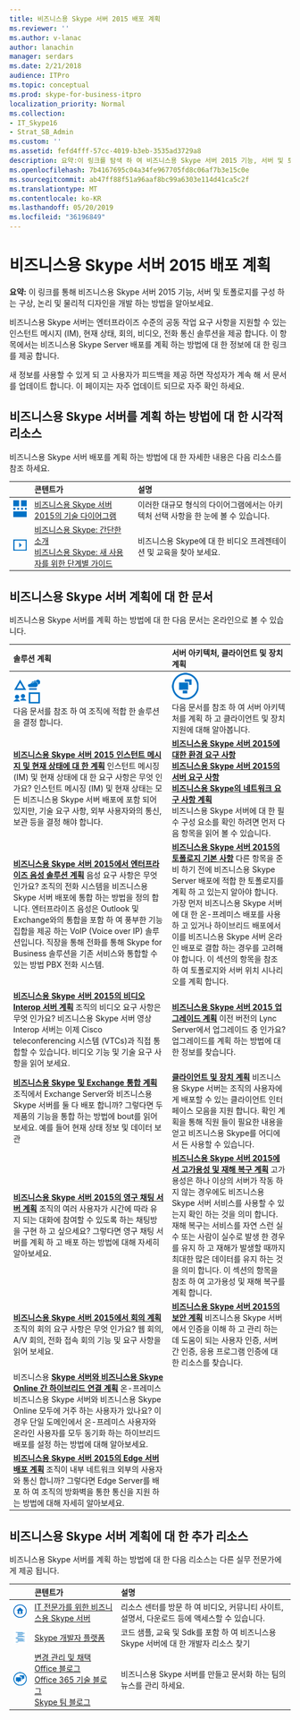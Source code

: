 ```yaml
---
title: 비즈니스용 Skype 서버 2015 배포 계획
ms.reviewer: ''
ms.author: v-lanac
author: lanachin
manager: serdars
ms.date: 2/21/2018
audience: ITPro
ms.topic: conceptual
ms.prod: skype-for-business-itpro
localization_priority: Normal
ms.collection:
- IT_Skype16
- Strat_SB_Admin
ms.custom: ''
ms.assetid: fefd4fff-57cc-4019-b3eb-3535ad3729a8
description: 요약:이 링크를 탐색 하 여 비즈니스용 Skype 서버 2015 기능, 서버 및 토폴로지를 구성 하는 구상, 논리 및 물리적 디자인을 개발 하는 방법을 알아보세요.
ms.openlocfilehash: 7b4167695c04a34fe967705fd8c06af7b3e15c0e
ms.sourcegitcommit: ab47ff88f51a96aaf8bc99a6303e114d41ca5c2f
ms.translationtype: MT
ms.contentlocale: ko-KR
ms.lasthandoff: 05/20/2019
ms.locfileid: "36196849"
---
```

# <a name="plan-for-your-skype-for-business-server-2015-deployment"></a>비즈니스용 Skype 서버 2015 배포 계획
 
**요약:** 이 링크를 통해 비즈니스용 Skype 서버 2015 기능, 서버 및 토폴로지를 구성 하는 구상, 논리 및 물리적 디자인을 개발 하는 방법을 알아보세요.
  
비즈니스용 Skype 서버는 엔터프라이즈 수준의 공동 작업 요구 사항을 지원할 수 있는 인스턴트 메시지 (IM), 현재 상태, 회의, 비디오, 전화 통신 솔루션을 제공 합니다. 이 항목에서는 비즈니스용 Skype Server 배포를 계획 하는 방법에 대 한 정보에 대 한 링크를 제공 합니다. 
  
새 정보를 사용할 수 있게 되 고 사용자가 피드백을 제공 하면 작성자가 계속 해 서 문서를 업데이트 합니다. 이 페이지는 자주 업데이트 되므로 자주 확인 하세요.
## <a name="visual-resources-about-how-to-plan-for-skype-for-business-server"></a>비즈니스용 Skype 서버를 계획 하는 방법에 대 한 시각적 리소스

비즈니스용 Skype 서버 배포를 계획 하는 방법에 대 한 자세한 내용은 다음 리소스를 참조 하세요.
  
||**콘텐트가**|**설명**|
|:--- |:--- |:--- |
|![테크니컬 다이어그램 아이콘](../media/87de0d09-77fd-46f2-b9f6-99a7998fd332.png)|[비즈니스용 Skype 서버 2015의 기술 다이어그램](../technical-diagrams.md) <br/> |이러한 대규모 형식의 다이어그램에서는 아키텍처 선택 사항을 한 눈에 볼 수 있습니다.  <br/> |
|![비디오 아이콘](../media/143e0d86-1c68-482a-9bf9-93e7966acca0.png)|[비즈니스용 Skype: 간단한 소개](https://www.youtube.com/watch?v=PRJqMuwW5yc&amp;feature=youtu.be) <br/> [비즈니스용 Skype: 새 사용자를 위한 단계별 가이드](https://www.youtube.com/watch?v=7_c4zVJ739M&amp;feature=youtu.be) <br/> |비즈니스용 Skype에 대 한 비디오 프레젠테이션 및 교육을 찾아 보세요.  <br/> |
   
##  <a name="articles-about-planning-for-skype-for-business-server"></a>비즈니스용 Skype 서버 계획에 대 한 문서

비즈니스용 Skype 서버를 계획 하는 방법에 대 한 다음 문서는 온라인으로 볼 수 있습니다. 
  
|**솔루션 계획**|**서버 아키텍처, 클라이언트 및 장치 계획**|
|:-----|:-----|
|![솔루션 콘텐츠의 아이콘](../media/3959ce46-bd94-40be-8a58-6108bc3583a8.png)           <br/> 다음 문서를 참조 하 여 조직에 적합 한 솔루션을 결정 합니다.  <br/> |![서버 아키텍처 콘텐츠의 아이콘](../media/1d7d8156-1ca9-4124-a17f-6bce5aa91966.png)           <br/> 다음 문서를 참조 하 여 서버 아키텍처를 계획 하 고 클라이언트 및 장치 지원에 대해 알아봅니다.  <br/> |
|**[비즈니스용 Skype 서버 2015 인스턴트 메시지 및 현재 상태에 대 한 계획](instant-messaging-and-presence.md)** 인스턴트 메시징 (IM) 및 현재 상태에 대 한 요구 사항은 무엇 인가요? 인스턴트 메시징 (IM) 및 현재 상태는 모든 비즈니스용 Skype 서버 배포에 포함 되어 있지만, 기술 요구 사항, 외부 사용자와의 통신, 보관 등을 결정 해야 합니다. <br/> |**[비즈니스용 Skype 서버 2015에 대한 환경 요구 사항](requirements-for-your-environment/environmental-requirements.md)** <br/> **[비즈니스용 Skype 서버 2015의 서버 요구 사항](requirements-for-your-environment/server-requirements.md)** <br/> **[비즈니스용 Skype의 네트워크 요구 사항 계획](network-requirements/network-requirements.md)** <br/> 비즈니스용 Skype 서버에 대 한 필수 구성 요소를 확인 하려면 먼저 다음 항목을 읽어 볼 수 있습니다.  <br/> |
|**[비즈니스용 Skype 서버 2015에서 엔터프라이즈 음성 솔루션 계획](enterprise-voice-solution/enterprise-voice-solution.md)** 음성 요구 사항은 무엇 인가요? 조직의 전화 시스템을 비즈니스용 Skype 서버 배포에 통합 하는 방법을 정의 합니다. 엔터프라이즈 음성은 Outlook 및 Exchange와의 통합을 포함 하 여 풍부한 기능 집합을 제공 하는 VoIP (Voice over IP) 솔루션입니다. 직장을 통해 전화를 통해 Skype for Business 솔루션을 기존 서비스와 통합할 수 있는 방법 PBX 전화 시스템. <br/> |**[비즈니스용 Skype 서버 2015의 토폴로지 기본 사항](topology-basics/topology-basics.md)** 다른 항목을 준비 하기 전에 비즈니스용 Skype Server 배포에 적합 한 토폴로지를 계획 하 고 있는지 알아야 합니다. 가장 먼저 비즈니스용 Skype 서버에 대 한 온-프레미스 배포를 사용 하 고 있거나 하이브리드 배포에서이를 비즈니스용 Skype 서버 온라인 배포로 결합 하는 경우를 고려해 야 합니다. 이 섹션의 항목을 참조 하 여 토폴로지와 서버 위치 시나리오를 계획 합니다. <br/> |
|**[비즈니스용 Skype 서버 2015의 비디오 Interop 서버 계획](video-interop-server.md)** 조직의 비디오 요구 사항은 무엇 인가요? 비즈니스용 Skype 서버 영상 Interop 서버는 이제 Cisco teleconferencing 시스템 (VTCs)과 직접 통합할 수 있습니다. 비디오 기능 및 기술 요구 사항을 읽어 보세요. <br/> |**[비즈니스용 Skype 서버 2015 업그레이드 계획](upgrade.md)** 이전 버전의 Lync Server에서 업그레이드 중 인가요? 업그레이드를 계획 하는 방법에 대 한 정보를 찾습니다. <br/> |
|**[비즈니스용 Skype 및 Exchange 통합 계획](integrate-with-exchange/integrate-with-exchange.md)** 조직에서 Exchange Server와 비즈니스용 Skype 서버를 둘 다 배포 합니까? 그렇다면 두 제품의 기능을 통합 하는 방법에 bout를 읽어 보세요. 예를 들어 현재 상태 정보 및 데이터 보관 <br/> |**[클라이언트 및 장치 계획](clients-and-devices/clients-and-devices.md)** 비즈니스용 Skype 서버는 조직의 사용자에 게 배포할 수 있는 클라이언트 인터페이스 모음을 지원 합니다. 확인 계획을 통해 직원 들이 필요한 내용을 얻고 비즈니스용 Skype를 어디에서 든 사용할 수 있습니다. <br/> |
|**[비즈니스용 Skype 서버 2015의 영구 채팅 서버 계획](persistent-chat-server/persistent-chat-server.md)** 조직의 여러 사용자가 시간에 따라 유지 되는 대화에 참여할 수 있도록 하는 채팅방을 구현 하 고 싶으세요? 그렇다면 영구 채팅 서버를 계획 하 고 배포 하는 방법에 대해 자세히 알아보세요. <br/> |**[비즈니스용 Skype 서버 2015에서 고가용성 및 재해 복구 계획](high-availability-and-disaster-recovery/high-availability-and-disaster-recovery.md)** 고가용성은 하나 이상의 서버가 작동 하지 않는 경우에도 비즈니스용 Skype 서버 서비스를 사용할 수 있는지 확인 하는 것을 의미 합니다. 재해 복구는 서비스를 자연 스런 실수 또는 사람이 실수로 발생 한 경우를 유지 하 고 재해가 발생할 때까지 최대한 많은 데이터를 유지 하는 것을 의미 합니다. 이 섹션의 항목을 참조 하 여 고가용성 및 재해 복구를 계획 합니다. <br/> |
|**[비즈니스용 Skype 서버 2015에서 회의 계획](conferencing/conferencing.md)**  조직의 회의 요구 사항은 무엇 인가요? 웹 회의, A/V 회의, 전화 접속 회의 기능 및 요구 사항을 읽어 보세요. <br/> |**[비즈니스용 Skype 서버 2015의 보안 계획](security/security.md)** 비즈니스용 Skype 서버에서 인증을 이해 하 고 관리 하는 데 도움이 되는 사용자 인증, 서버 간 인증, 응용 프로그램 인증에 대 한 리소스를 찾습니다. <br/> |
|비즈니스용 **[Skype 서버와 비즈니스용 Skype Online 간 하이브리드 연결 계획](../skype-for-business-hybrid-solutions/plan-hybrid-connectivity.md?toc=/SkypeForBusiness/sfbhybridtoc/toc.json)**  온-프레미스 비즈니스용 Skype 서버와 비즈니스용 Skype Online 모두에 거주 하는 사용자가 있나요? 이 경우 단일 도메인에서 온-프레미스 사용자와 온라인 사용자를 모두 동기화 하는 하이브리드 배포를 설정 하는 방법에 대해 알아보세요. <br/> ||
|**[비즈니스용 Skype 서버 2015의 Edge 서버 배포 계획](edge-server-deployments/edge-server-deployments.md)**  조직이 내부 네트워크 외부의 사용자와 통신 합니까? 그렇다면 Edge Server를 배포 하 여 조직의 방화벽을 통한 통신을 지원 하는 방법에 대해 자세히 알아보세요. <br/> ||
   
## <a name="additional-resources-about-planning-for-skype-for-business-server"></a>비즈니스용 Skype 서버 계획에 대 한 추가 리소스

비즈니스용 Skype 서버를 계획 하는 방법에 대 한 다음 리소스는 다른 실무 전문가에 게 제공 됩니다. 
  
||**콘텐트가**|**설명**|
|:--- |:--- |:--- |
|![문서 아이콘](../media/4eff581b-890b-46cb-8224-a4122137d27e.png)|[IT 전문가를 위한 비즈니스용 Skype 서버](https://go.microsoft.com/fwlink/p/?LinkId=527960) <br/> |리소스 센터를 방문 하 여 비디오, 커뮤니티 사이트, 설명서, 다운로드 등에 액세스할 수 있습니다.  <br/> |
|![개발자 콘텐츠의 아이콘](../media/3626138a-2778-407e-911f-a0dcbdc36684.png)|[Skype 개발자 플랫폼](https://go.microsoft.com/fwlink/?LinkId=619775) <br/> |코드 샘플, 교육 및 Sdk를 포함 하 여 비즈니스용 Skype 서버에 대 한 개발자 리소스 찾기  <br/> |
|![뉴스, 블로그 등의 아이콘](../media/ac692cb8-7db8-4810-b53f-1bc88b1e4cac.png)|[변경 관리 및 채택](https://go.microsoft.com/fwlink/p/?LinkId=532796) <br/> [Office 블로그](https://go.microsoft.com/fwlink/p/?LinkId=528899) <br/> [Office 365 기술 블로그](https://go.microsoft.com/fwlink/p/?LinkId=532798.aspx) <br/> [Skype 팀 블로그](https://go.microsoft.com/fwlink/p/?LinkId=532818) <br/> |비즈니스용 Skype 서버를 만들고 문서화 하는 팀의 뉴스를 관리 하세요.  <br/> |
